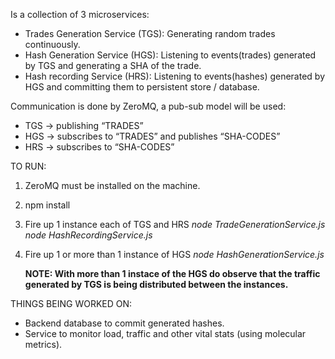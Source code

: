 Is a collection of 3 microservices:

- Trades Generation Service (TGS): Generating random trades continuously.
- Hash Generation Service (HGS): Listening to events(trades) generated by TGS and generating a SHA of the trade.
- Hash recording Service (HRS): Listening to events(hashes) generated by HGS and committing them to persistent store / database.

Communication is done by ZeroMQ, a pub-sub model will be used:
- TGS -> publishing “TRADES”
- HGS -> subscribes to “TRADES” and publishes “SHA-CODES”
- HRS -> subscribes to “SHA-CODES”


TO RUN:
1. ZeroMQ must be installed on the machine.
2. npm install
3. Fire up 1 instance each of TGS and HRS
    <i>node TradeGenerationService.js
    node HashRecordingService.js</i>
4. Fire up 1 or more than 1 instance of HGS
    <i>node HashGenerationService.js</i>

    <b>NOTE: With more than 1 instace of the HGS do observe that the traffic generated by TGS is being distributed between the instances.</b>

THINGS BEING WORKED ON:
- Backend database to commit generated hashes.
- Service to monitor load, traffic and other vital stats (using molecular metrics).

